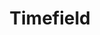 ---
layout: component.njk
tags: 
    - legacy_components_en
key: timefield-legacy_en
title: Timefield
parent: legacy_components_en
image: legacy/overview/timefield.webp
keywords: 
order: 300
---
